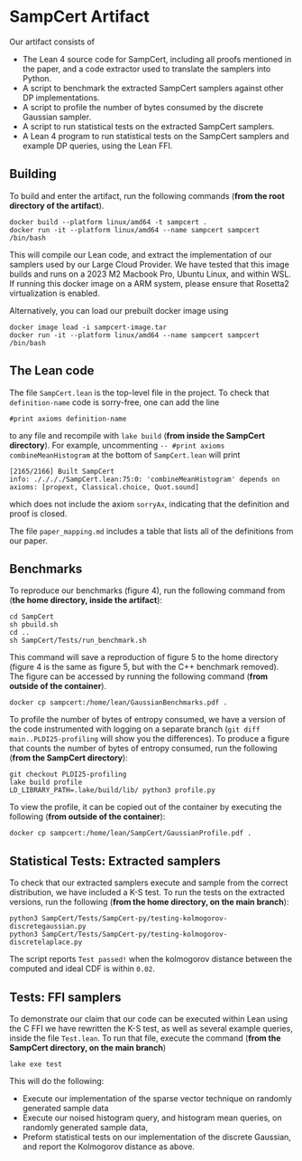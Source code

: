 # SampCert Artifact

Our artifact consists of 
- The Lean 4 source code for SampCert, including all proofs mentioned in the paper, and a code extractor used to translate the samplers into Python. 
- A script to benchmark the extracted SampCert samplers against other DP implementations.
- A script to profile the number of bytes consumed by the discrete Gaussian sampler.
- A script to run statistical tests on the extracted SampCert samplers. 
- A Lean 4 program to run statistical tests on the SampCert samplers and example DP queries, using the Lean FFI. 

## Building

To build and enter the artifact, run the following commands (**from the root directory of the artifact**).
```
docker build --platform linux/amd64 -t sampcert .
docker run -it --platform linux/amd64 --name sampcert sampcert /bin/bash
```
This will compile our Lean code, and extract the implementation of our samplers used by our Large Cloud Provider. 
We have tested that this image builds and runs on a 2023 M2 Macbook Pro, Ubuntu Linux, and within WSL. 
If running this docker image on a ARM system, please ensure that Rosetta2 virtualization is enabled.

Alternatively, you can load our prebuilt docker image using 
```
docker image load -i sampcert-image.tar 
docker run -it --platform linux/amd64 --name sampcert sampcert /bin/bash
```


## The Lean code

The file `SampCert.lean` is the top-level file in the project. 
To check that `definition-name` code is sorry-free, one can add the line 
```
#print axioms definition-name
```
to any file and recompile with `lake build` (**from inside the SampCert directory**). 
For example, uncommenting `-- #print axioms combineMeanHistogram` at the bottom of `SampCert.lean` will print 
```
[2165/2166] Built SampCert
info: ././././SampCert.lean:75:0: 'combineMeanHistogram' depends on axioms: [propext, Classical.choice, Quot.sound]
```
which does not include the axiom `sorryAx`, indicating that the definition and proof is closed. 

The file ``paper_mapping.md`` includes a table that lists all of the definitions from our paper. 

## Benchmarks

To reproduce our benchmarks (figure 4), run the following command from (**the home directory, inside the artifact**): 
```
cd SampCert
sh pbuild.sh 
cd ..
sh SampCert/Tests/run_benchmark.sh
```
This command will save a reproduction of figure 5 to the home directory (figure 4 is the same as figure 5, but with the C++ benchmark removed). The figure can be accessed by running the following command (**from outside of the container**).
```
docker cp sampcert:/home/lean/GaussianBenchmarks.pdf .
```

To profile the number of bytes of entropy consumed, we have a version of the code instrumented with logging on a separate branch (``git diff main..PLDI25-profiling`` will show you the differences). 
To produce a figure that counts the number of bytes of entropy consumed, run the following (**from the SampCert directory**):
```
git checkout PLDI25-profiling
lake build profile
LD_LIBRARY_PATH=.lake/build/lib/ python3 profile.py 
```
To view the profile, it can be copied out of the container by executing the following (**from outside of the container**):
```
docker cp sampcert:/home/lean/SampCert/GaussianProfile.pdf .
```


## Statistical Tests: Extracted samplers

To check that our extracted samplers execute and sample from the correct distribution, we have included a K-S test.
To run the tests on the extracted versions, run the following (**from the home directory, on the main branch**):
```
python3 SampCert/Tests/SampCert-py/testing-kolmogorov-discretegaussian.py
python3 SampCert/Tests/SampCert-py/testing-kolmogorov-discretelaplace.py
```
The script reports `Test passed!` when the kolmogorov distance between the computed and ideal CDF is within `0.02`. 


## Tests: FFI samplers

To demonstrate our claim that our code can be executed within Lean using the C FFI we have rewritten the K-S test, as well as several example queries, inside the file `Test.lean`. 
To run that file, execute the command (**from the SampCert directory, on the main branch**)
```
lake exe test
```

This will do the following:
- Execute our implementation of the sparse vector technique on randomly generated sample data 
- Execute our noised histogram query, and histogram mean queries, on randomly generated sample data,
- Preform statistical tests on our implementation of the discrete Gaussian, and report the Kolmogorov distance as above. 
